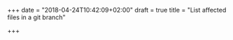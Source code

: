 +++
date = "2018-04-24T10:42:09+02:00"
draft = true
title = "List affected files in a git branch"

+++

